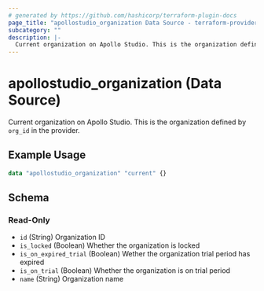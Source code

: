 ```yaml
---
# generated by https://github.com/hashicorp/terraform-plugin-docs
page_title: "apollostudio_organization Data Source - terraform-provider-apollostudio"
subcategory: ""
description: |-
  Current organization on Apollo Studio. This is the organization defined by org_id in the provider.
---
```


# apollostudio_organization (Data Source)

Current organization on Apollo Studio. This is the organization defined by `org_id` in the provider.

## Example Usage

```terraform
data "apollostudio_organization" "current" {}
```

<!-- schema generated by tfplugindocs -->
## Schema

### Read-Only

- `id` (String) Organization ID
- `is_locked` (Boolean) Whether the organization is locked
- `is_on_expired_trial` (Boolean) Wether the organization trial period has expired
- `is_on_trial` (Boolean) Whether the organization is on trial period
- `name` (String) Organization name
